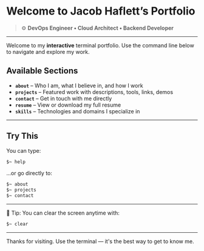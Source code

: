 # Welcome to **Jacob Haflett**’s Portfolio
> ⚙️ **DevOps Engineer • Cloud Architect • Backend Developer**
---
Welcome to my **interactive** terminal portfolio.
Use the command line below to navigate and explore my work.
## Available Sections
- **`about`** – Who I am, what I believe in, and how I work
- **`projects`** – Featured work with descriptions, tools, links, demos
- **`contact`** – Get in touch with me directly
- **`resume`** – View or download my full resume
- **`skills`**  – Technologies and domains I specialize in
---
## Try This
You can type:
```bash
$~ help
```
...or go directly to:
```bash
$~ about
$~ projects
$~ contact
```
---
🧠 Tip: You can clear the screen anytime with:
```bash
$~ clear
```
---
Thanks for visiting.
Use the terminal — it's the best way to get to know me.
